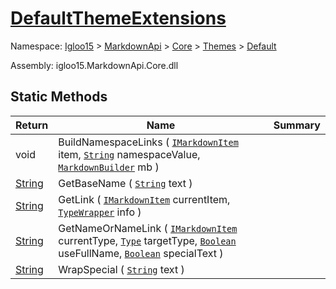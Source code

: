 # [DefaultThemeExtensions](./DefaultThemeExtensions.md)

Namespace: [Igloo15]() > [MarkdownApi]() > [Core](./../../README.md) > [Themes](./../README.md) > [Default](./README.md)

Assembly: igloo15.MarkdownApi.Core.dll


## Static Methods

| Return | Name | Summary | 
| --- | --- | --- | 
| void | BuildNamespaceLinks ( [`IMarkdownItem`](./../../Interfaces/IMarkdownItem.md) item, [`String`](https://docs.microsoft.com/en-us/dotnet/api/System.String) namespaceValue, [`MarkdownBuilder`](./../../Builders/MarkdownBuilder.md) mb ) |  | 
| [String](https://docs.microsoft.com/en-us/dotnet/api/System.String) | GetBaseName ( [`String`](https://docs.microsoft.com/en-us/dotnet/api/System.String) text ) |  | 
| [String](https://docs.microsoft.com/en-us/dotnet/api/System.String) | GetLink ( [`IMarkdownItem`](./../../Interfaces/IMarkdownItem.md) currentItem, [`TypeWrapper`](./../../TypeWrapper.md) info ) |  | 
| [String](https://docs.microsoft.com/en-us/dotnet/api/System.String) | GetNameOrNameLink ( [`IMarkdownItem`](./../../Interfaces/IMarkdownItem.md) currentType, [`Type`](https://docs.microsoft.com/en-us/dotnet/api/System.Type) targetType, [`Boolean`](https://docs.microsoft.com/en-us/dotnet/api/System.Boolean) useFullName, [`Boolean`](https://docs.microsoft.com/en-us/dotnet/api/System.Boolean) specialText ) |  | 
| [String](https://docs.microsoft.com/en-us/dotnet/api/System.String) | WrapSpecial ( [`String`](https://docs.microsoft.com/en-us/dotnet/api/System.String) text ) |  | 


